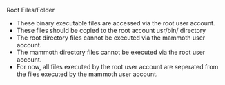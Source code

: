 Root Files/Folder

- These binary executable files are accessed via the root user account.
- These files should be copied to the root account usr/bin/ directory
- The root directory files cannot be executed via the mammoth user account.
- The mammoth directory files cannot be executed via the root user account.
- For now, all files executed by the root user account are seperated from the
    files executed by the mammoth user account.
